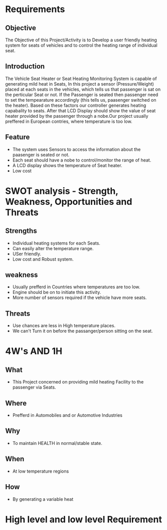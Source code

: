 # Requirements
## Objective
The Objective of this Project/Activity is to Develop a user friendly heating system for seats of vehicles and to control the heating range of individual seat.
## Introduction
The Vehicle Seat Heater or Seat Heating Monitoring System is capable of generating mild heat in Seats, In this project a sensor (Pressure/Weight) placed at 
each seats in the vehicles, which tells us that passenger is sat on the perticular Seat or not. If the Passenger is seated then passenger need to set the
tempearature accordingly (this tells us, paasenger switched on the heater). Based on these factors our controller generates heating capabality to seats.
After that LCD Display should show the value of seat heater provided by the passenger through a nobe.Our project usually preffered in European contries,
where temperature is too low.
## Feature
+ The system uses Sensors to access the information about the paasenger is seated or not.
+ Each seat should have a nobe to control/monitor the range of heat.
+ A LCD display shows the temperature of Seat heater.
+ Low cost
# SWOT analysis - Strength, Weakness, Opportunities and Threats
## Strengths
+ Individual heating systems for each Seats.
+ Can easily alter the temperature range.
+ USer friendly.
+ Low cost and Robust system.
## weakness
+ Usually prefferd in Countries where temperatures are too low.
+ Engine should be on to initiate this activity.
+ More number of sensors required if the vehicle have more seats.
## Threats
+ Use chances are less in High temperature places.
+ We can't Turn it on before the passanger/person sitting on the seat.
# 4W's AND 1H
## What
+ This Project concerned on providing mild heating Facility to the passenger via Seats.
## Where
+ Prefferd in Automobiles and or Automotive Industries
## Why
+ To maintain HEALTH in normal/stable state.
## When
+ At low temperature regions
## How
+ By generating a variable heat
# High level and low level Requirement

